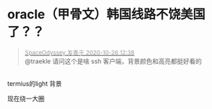 # oracle（甲骨文）韩国线路不饶美国了？？


<div class="quote"><blockquote><font size="2"><a href="https://www.hostloc.com/forum.php?mod=redirect&amp;goto=findpost&amp;pid=9353532&amp;ptid=758347" target="_blank"><font color="#999999">SpaceOdyssey 发表于 2020-10-26 12:38</font></a></font><br />
@traekle 请问这个是啥 ssh 客户端，背景颜色和高亮都挺好看的</blockquote></div><br />
termius的light 背景

现在绕一大圈
